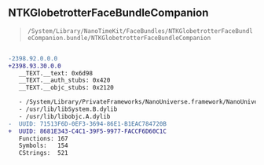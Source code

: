 ## NTKGlobetrotterFaceBundleCompanion

> `/System/Library/NanoTimeKit/FaceBundles/NTKGlobetrotterFaceBundleCompanion.bundle/NTKGlobetrotterFaceBundleCompanion`

```diff

-2398.92.0.0.0
+2398.93.30.0.0
   __TEXT.__text: 0x6d98
   __TEXT.__auth_stubs: 0x420
   __TEXT.__objc_stubs: 0x2120

   - /System/Library/PrivateFrameworks/NanoUniverse.framework/NanoUniverse
   - /usr/lib/libSystem.B.dylib
   - /usr/lib/libobjc.A.dylib
-  UUID: 71513F6D-0EF3-3694-86E1-B1EAC784720B
+  UUID: 8681E343-C4C1-39F5-9977-FACCF6D60C1C
   Functions: 167
   Symbols:   154
   CStrings:  521

```
